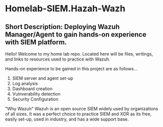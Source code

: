 # Homelab-SIEM.Hazah-Wazh
Short Description: Deploying Wazuh Manager/Agent to gain hands-on experience with SIEM platform.
-----------------------------------------------------------------------------------------------
Hello! Welcome to my home lab repo. Located here will be files, writings, and links to resources used to practice with Wazuh.

Hands-on experience to be gained in this project are as follows...
1. SIEM server and agent set-up
2. Log analysis
3. Dashboard creation
4. Vulnverability detection
5. Security Configuration

"Why Wazuh"
Wazuh is an open source SIEM widely used by organizations of all sizes. It was a perfect choice to practice SIEM and XDR
as its free, easily set-up, used in industry, and has a wide support base.





